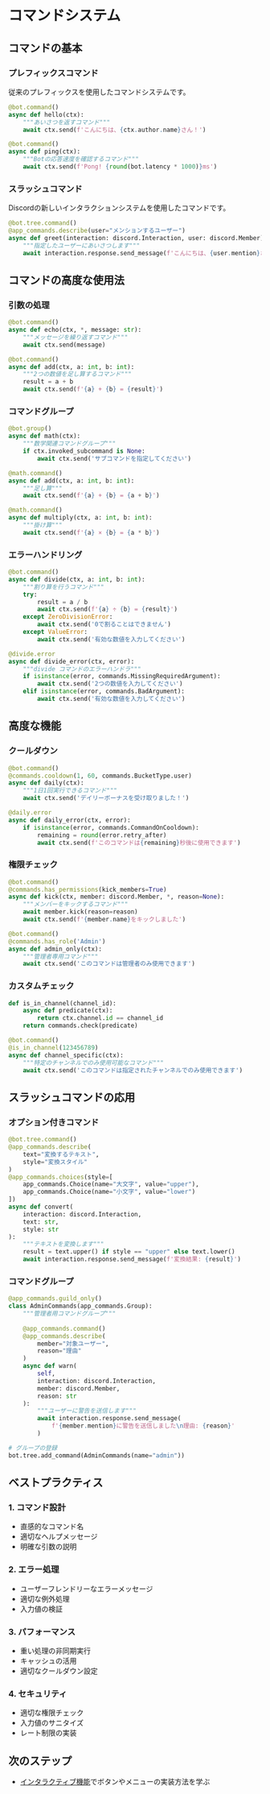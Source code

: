 # コマンドシステム

## コマンドの基本

### プレフィックスコマンド
従来のプレフィックスを使用したコマンドシステムです。

```python
@bot.command()
async def hello(ctx):
    """あいさつを返すコマンド"""
    await ctx.send(f'こんにちは、{ctx.author.name}さん！')

@bot.command()
async def ping(ctx):
    """Botの応答速度を確認するコマンド"""
    await ctx.send(f'Pong! {round(bot.latency * 1000)}ms')
```

### スラッシュコマンド
Discordの新しいインタラクションシステムを使用したコマンドです。

```python
@bot.tree.command()
@app_commands.describe(user="メンションするユーザー")
async def greet(interaction: discord.Interaction, user: discord.Member):
    """指定したユーザーにあいさつします"""
    await interaction.response.send_message(f'こんにちは、{user.mention}さん！')
```

## コマンドの高度な使用法

### 引数の処理
```python
@bot.command()
async def echo(ctx, *, message: str):
    """メッセージを繰り返すコマンド"""
    await ctx.send(message)

@bot.command()
async def add(ctx, a: int, b: int):
    """2つの数値を足し算するコマンド"""
    result = a + b
    await ctx.send(f'{a} + {b} = {result}')
```

### コマンドグループ
```python
@bot.group()
async def math(ctx):
    """数学関連コマンドグループ"""
    if ctx.invoked_subcommand is None:
        await ctx.send('サブコマンドを指定してください')

@math.command()
async def add(ctx, a: int, b: int):
    """足し算"""
    await ctx.send(f'{a} + {b} = {a + b}')

@math.command()
async def multiply(ctx, a: int, b: int):
    """掛け算"""
    await ctx.send(f'{a} × {b} = {a * b}')
```

### エラーハンドリング
```python
@bot.command()
async def divide(ctx, a: int, b: int):
    """割り算を行うコマンド"""
    try:
        result = a / b
        await ctx.send(f'{a} ÷ {b} = {result}')
    except ZeroDivisionError:
        await ctx.send('0で割ることはできません')
    except ValueError:
        await ctx.send('有効な数値を入力してください')

@divide.error
async def divide_error(ctx, error):
    """divide コマンドのエラーハンドラ"""
    if isinstance(error, commands.MissingRequiredArgument):
        await ctx.send('2つの数値を入力してください')
    elif isinstance(error, commands.BadArgument):
        await ctx.send('有効な数値を入力してください')
```

## 高度な機能

### クールダウン
```python
@bot.command()
@commands.cooldown(1, 60, commands.BucketType.user)
async def daily(ctx):
    """1日1回実行できるコマンド"""
    await ctx.send('デイリーボーナスを受け取りました！')

@daily.error
async def daily_error(ctx, error):
    if isinstance(error, commands.CommandOnCooldown):
        remaining = round(error.retry_after)
        await ctx.send(f'このコマンドは{remaining}秒後に使用できます')
```

### 権限チェック
```python
@bot.command()
@commands.has_permissions(kick_members=True)
async def kick(ctx, member: discord.Member, *, reason=None):
    """メンバーをキックするコマンド"""
    await member.kick(reason=reason)
    await ctx.send(f'{member.name}をキックしました')

@bot.command()
@commands.has_role('Admin')
async def admin_only(ctx):
    """管理者専用コマンド"""
    await ctx.send('このコマンドは管理者のみ使用できます')
```

### カスタムチェック
```python
def is_in_channel(channel_id):
    async def predicate(ctx):
        return ctx.channel.id == channel_id
    return commands.check(predicate)

@bot.command()
@is_in_channel(123456789)
async def channel_specific(ctx):
    """特定のチャンネルでのみ使用可能なコマンド"""
    await ctx.send('このコマンドは指定されたチャンネルでのみ使用できます')
```

## スラッシュコマンドの応用

### オプション付きコマンド
```python
@bot.tree.command()
@app_commands.describe(
    text="変換するテキスト",
    style="変換スタイル"
)
@app_commands.choices(style=[
    app_commands.Choice(name="大文字", value="upper"),
    app_commands.Choice(name="小文字", value="lower")
])
async def convert(
    interaction: discord.Interaction,
    text: str,
    style: str
):
    """テキストを変換します"""
    result = text.upper() if style == "upper" else text.lower()
    await interaction.response.send_message(f'変換結果: {result}')
```

### コマンドグループ
```python
@app_commands.guild_only()
class AdminCommands(app_commands.Group):
    """管理者用コマンドグループ"""
    
    @app_commands.command()
    @app_commands.describe(
        member="対象ユーザー",
        reason="理由"
    )
    async def warn(
        self,
        interaction: discord.Interaction,
        member: discord.Member,
        reason: str
    ):
        """ユーザーに警告を送信します"""
        await interaction.response.send_message(
            f'{member.mention}に警告を送信しました\n理由: {reason}'
        )

# グループの登録
bot.tree.add_command(AdminCommands(name="admin"))
```

## ベストプラクティス

### 1. コマンド設計
- 直感的なコマンド名
- 適切なヘルプメッセージ
- 明確な引数の説明

### 2. エラー処理
- ユーザーフレンドリーなエラーメッセージ
- 適切な例外処理
- 入力値の検証

### 3. パフォーマンス
- 重い処理の非同期実行
- キャッシュの活用
- 適切なクールダウン設定

### 4. セキュリティ
- 適切な権限チェック
- 入力値のサニタイズ
- レート制限の実装

## 次のステップ
- [インタラクティブ機能](../03_interactive_features/01_message_components.md)でボタンやメニューの実装方法を学ぶ
